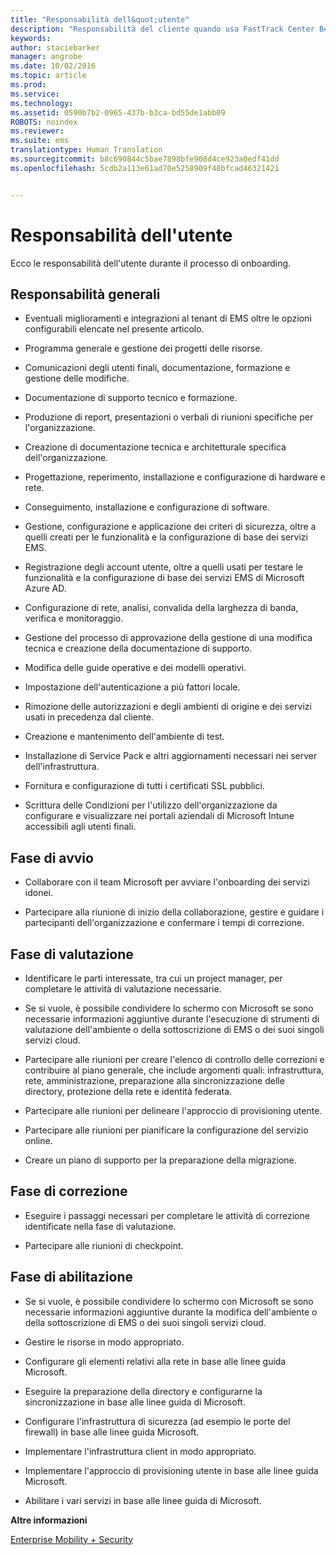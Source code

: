 ```yaml
---
title: "Responsabilità dell&quot;utente"
description: "Responsabilità del cliente quando usa FastTrack Center Benefit"
keywords: 
author: staciebarker
manager: angrobe
ms.date: 10/02/2016
ms.topic: article
ms.prod: 
ms.service: 
ms.technology: 
ms.assetid: 0590b7b2-0965-437b-b3ca-bd55de1abb09
ROBOTS: noindex
ms.reviewer: 
ms.suite: ems
translationtype: Human Translation
ms.sourcegitcommit: b8c690844c5bae7898bfe908d4ce923a0edf41dd
ms.openlocfilehash: 5cdb2a113e61ad70e5258909f48bfcad46321421


---
```


# Responsabilità dell'utente

Ecco le responsabilità dell'utente durante il processo di onboarding.

## Responsabilità generali

-   Eventuali miglioramenti e integrazioni al tenant di EMS oltre le opzioni configurabili elencate nel presente articolo.

-   Programma generale e gestione dei progetti delle risorse.

-   Comunicazioni degli utenti finali, documentazione, formazione e gestione delle modifiche.

-   Documentazione di supporto tecnico e formazione.

-   Produzione di report, presentazioni o verbali di riunioni specifiche per l'organizzazione.

-   Creazione di documentazione tecnica e architetturale specifica dell'organizzazione.

-   Progettazione, reperimento, installazione e configurazione di hardware e rete.

-   Conseguimento, installazione e configurazione di software.

-   Gestione, configurazione e applicazione dei criteri di sicurezza, oltre a quelli creati per le funzionalità e la configurazione di base dei servizi EMS.

-   Registrazione degli account utente, oltre a quelli usati per testare le funzionalità e la configurazione di base dei servizi EMS di Microsoft Azure AD.

-   Configurazione di rete, analisi, convalida della larghezza di banda, verifica e monitoraggio.

-   Gestione del processo di approvazione della gestione di una modifica tecnica e creazione della documentazione di supporto.

-   Modifica delle guide operative e dei modelli operativi.

-   Impostazione dell'autenticazione a più fattori locale.

-   Rimozione delle autorizzazioni e degli ambienti di origine e dei servizi usati in precedenza dal cliente.

-   Creazione e mantenimento dell'ambiente di test.

-   Installazione di Service Pack e altri aggiornamenti necessari nei server dell'infrastruttura.

-   Fornitura e configurazione di tutti i certificati SSL pubblici.

-   Scrittura delle Condizioni per l'utilizzo dell'organizzazione da configurare e visualizzare nei portali aziendali di Microsoft Intune accessibili agli utenti finali.

## Fase di avvio

-   Collaborare con il team Microsoft per avviare l'onboarding dei servizi idonei.

-   Partecipare alla riunione di inizio della collaborazione, gestire e guidare i partecipanti dell'organizzazione e confermare i tempi di correzione.

## Fase di valutazione

-   Identificare le parti interessate, tra cui un project manager, per completare le attività di valutazione necessarie.

-   Se si vuole, è possibile condividere lo schermo con Microsoft se sono necessarie informazioni aggiuntive durante l'esecuzione di strumenti di valutazione dell'ambiente o della sottoscrizione di EMS o dei suoi singoli servizi cloud.

-   Partecipare alle riunioni per creare l'elenco di controllo delle correzioni e contribuire al piano generale, che include argomenti quali: infrastruttura, rete, amministrazione, preparazione alla sincronizzazione delle directory, protezione della rete e identità federata.

-   Partecipare alle riunioni per delineare l'approccio di provisioning utente.

-   Partecipare alle riunioni per pianificare la configurazione del servizio online.

-   Creare un piano di supporto per la preparazione della migrazione.

## Fase di correzione

-   Eseguire i passaggi necessari per completare le attività di correzione identificate nella fase di valutazione.

-   Partecipare alle riunioni di checkpoint.

## Fase di abilitazione

-   Se si vuole, è possibile condividere lo schermo con Microsoft se sono necessarie informazioni aggiuntive durante la modifica dell'ambiente o della sottoscrizione di EMS o dei suoi singoli servizi cloud.

-   Gestire le risorse in modo appropriato.

-   Configurare gli elementi relativi alla rete in base alle linee guida Microsoft.

-   Eseguire la preparazione della directory e configurarne la sincronizzazione in base alle linee guida di Microsoft.

-   Configurare l'infrastruttura di sicurezza (ad esempio le porte del firewall) in base alle linee guida Microsoft.

-   Implementare l'infrastruttura client in modo appropriato.

-   Implementare l'approccio di provisioning utente in base alle linee guida Microsoft.

-   Abilitare i vari servizi in base alle linee guida di Microsoft.

**Altre informazioni**

[Enterprise Mobility + Security](https://www.microsoft.com/en-us/cloud-platform/enterprise-mobility)


<!--HONumber=Oct16_HO3-->


